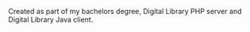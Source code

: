 Created as part of my bachelors degree, Digital Library PHP server and Digital Library Java client.
